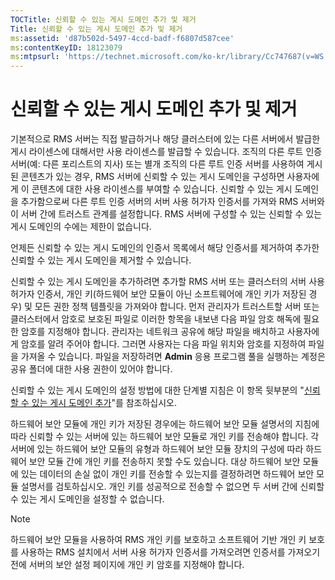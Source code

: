 ```yaml
---
TOCTitle: 신뢰할 수 있는 게시 도메인 추가 및 제거
Title: 신뢰할 수 있는 게시 도메인 추가 및 제거
ms:assetid: 'd87b502d-5497-4ccd-badf-f6807d587cee'
ms:contentKeyID: 18123079
ms:mtpsurl: 'https://technet.microsoft.com/ko-kr/library/Cc747687(v=WS.10)'
---
```


신뢰할 수 있는 게시 도메인 추가 및 제거
=======================================

기본적으로 RMS 서버는 직접 발급하거나 해당 클러스터에 있는 다른 서버에서 발급한 게시 라이센스에 대해서만 사용 라이센스를 발급할 수 있습니다. 조직의 다른 루트 인증 서버(예: 다른 포리스트의 지사) 또는 별개 조직의 다른 루트 인증 서버를 사용하여 게시된 콘텐츠가 있는 경우, RMS 서버에 신뢰할 수 있는 게시 도메인을 구성하면 사용자에게 이 콘텐츠에 대한 사용 라이센스를 부여할 수 있습니다. 신뢰할 수 있는 게시 도메인을 추가함으로써 다른 루트 인증 서버의 서버 사용 허가자 인증서를 가져와 RMS 서버와 이 서버 간에 트러스트 관계를 설정합니다. RMS 서버에 구성할 수 있는 신뢰할 수 있는 게시 도메인의 수에는 제한이 없습니다.

언제든 신뢰할 수 있는 게시 도메인의 인증서 목록에서 해당 인증서를 제거하여 추가한 신뢰할 수 있는 게시 도메인을 제거할 수 있습니다.

신뢰할 수 있는 게시 도메인을 추가하려면 추가할 RMS 서버 또는 클러스터의 서버 사용 허가자 인증서, 개인 키(하드웨어 보안 모듈이 아닌 소프트웨어에 개인 키가 저장된 경우) 및 모든 권한 정책 템플릿을 가져와야 합니다. 먼저 관리자가 트러스트할 서버 또는 클러스터에서 암호로 보호된 파일로 이러한 항목을 내보낸 다음 파일 암호 해독에 필요한 암호를 지정해야 합니다. 관리자는 네트워크 공유에 해당 파일을 배치하고 사용자에게 암호를 알려 주어야 합니다. 그러면 사용자는 다음 파일 위치와 암호를 지정하여 파일을 가져올 수 있습니다. 파일을 저장하려면 **Admin** 응용 프로그램 풀을 실행하는 계정은 공유 폴더에 대한 사용 권한이 있어야 합니다.

신뢰할 수 있는 게시 도메인의 설정 방법에 대한 단계별 지침은 이 항목 뒷부분의 "[신뢰할 수 있는 게시 도메인 추가](https://technet.microsoft.com/731416d8-ddf4-4d4a-9f1a-bbd1ea48fe3c)"를 참조하십시오.

하드웨어 보안 모듈에 개인 키가 저장된 경우에는 하드웨어 보안 모듈 설명서의 지침에 따라 신뢰할 수 있는 서버에 있는 하드웨어 보안 모듈로 개인 키를 전송해야 합니다. 각 서버에 있는 하드웨어 보안 모듈의 유형과 하드웨어 보안 모듈 장치의 구성에 따라 하드웨어 보안 모듈 간에 개인 키를 전송하지 못할 수도 있습니다. 대상 하드웨어 보안 모듈에 있는 데이터의 손실 없이 개인 키를 전송할 수 있는지를 결정하려면 하드웨어 보안 모듈 설명서를 검토하십시오. 개인 키를 성공적으로 전송할 수 없으면 두 서버 간에 신뢰할 수 있는 게시 도메인을 설정할 수 없습니다.

> [!Note]  
> 하드웨어 보안 모듈을 사용하여 RMS 개인 키를 보호하고 소프트웨어 기반 개인 키 보호를 사용하는 RMS 설치에서 서버 사용 허가자 인증서를 가져오려면 인증서를 가져오기 전에 서버의 보안 설정 페이지에 개인 키 암호를 지정해야 합니다.